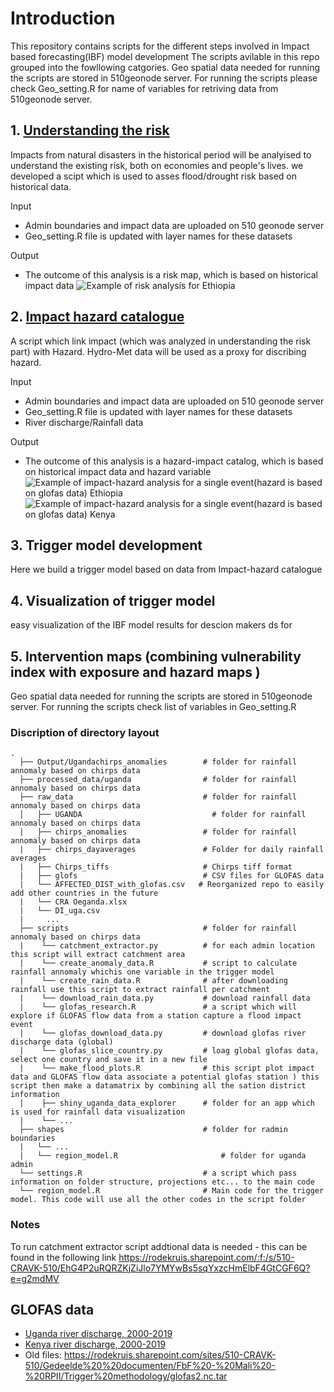 # Introduction
This repository contains  scripts for the different steps involved in Impact based forecasting(IBF) model development 
The scripts avilable in this repo grouped into the fowllowing catgories. Geo spatial data needed for running the scripts are stored in 510geonode server. For running the scripts please check  Geo_setting.R for name of variables for retriving data from 510geonode server.

## 1. [Understanding the risk](https://github.com/rodekruis/Flood_impact_models/blob/master/scripts/understanding_the_risk.R)
Impacts from natural disasters in the historical period will be analyised to understand the existing risk, both on economies and people's lives. we developed a scipt which is used to asses flood/drought risk based on historical data.

Input
* Admin boundaries and impact data are uploaded on 510 geonode server
* Geo_setting.R file is updated with layer names for these datasets

Output
* The outcome of this analysis is a risk map, which is based on historical impact data 
![Example of risk analysis for Ethiopia](https://github.com/rodekruis/Flood_impact_models/blob/master/output/Ethiopia/affected_annimation.gif)

## 2. [Impact hazard catalogue](https://github.com/rodekruis/Flood_impact_models/blob/master/scripts/impact_hazard_catalog.R)
A script which link impact (which was analyzed in understanding the risk part) with Hazard. Hydro-Met data will be used as a             proxy for discribing hazard.

Input
* Admin boundaries and impact data are uploaded on 510 geonode server
* Geo_setting.R file is updated with layer names for these datasets
* River discharge/Rainfall data

Output
* The outcome of this analysis is a hazard-impact catalog, which is based on historical impact data and hazard variable  
![Example of impact-hazard analysis for a single event(hazard is based on glofas data) Ethiopia](https://github.com/rodekruis/Flood_impact_models/blob/master/output/hazard_impact.PNG)
![Example of impact-hazard analysis for a single event(hazard is based on glofas data) Kenya](https://github.com/rodekruis/Flood_impact_models/blob/master/output/hazard_impact_kenya.PNG)
## 3. Trigger model development
Here we build a trigger model based on data from Impact-hazard catalogue    
## 4. Visualization of trigger model
easy visualization of the IBF model results for descion makers ds for 
## 5. Intervention maps (combining vulnerability index with exposure and hazard maps )
Geo spatial data needed for running the scripts are stored in 510geonode server. For running the scripts check list of variables in Geo_setting.R
    
    
### Discription of directory layout

    .
      ├── Output/Ugandachirps_anomalies        # folder for rainfall annomaly based on chirps data 
      ├── processed_data/uganda                # folder for rainfall annomaly based on chirps data 
      ├── raw_data                             # folder for rainfall annomaly based on chirps data 
      │   ├── UGANDA                             # folder for rainfall annomaly based on chirps data       
      |   ├── chirps_anomalies                 # folder for rainfall annomaly based on chirps data 
      |   ├── chirps_dayaverages               # Folder for daily rainfall averages
      |   ├── Chirps_tiffs                     # Chirps tiff format 
      |   ├── glofs                            # CSV files for GLOFAS data
      |   └── AFFECTED_DIST_with_glofas.csv   # Reorganized repo to easily add other countries in the future
      |   └── CRA Oeganda.xlsx
      |   └── DI_uga.csv
      |     ...
      ├── scripts                              # folder for rainfall annomaly based on chirps data 
      |    └── catchment_extractor.py          # for each admin location this script will extract catchment area
      |    └── create_anomaly_data.R           # script to calculate rainfall annomaly whichis one variable in the trigger model
      |    └── create_rain_data.R              # after downloading rainfall use this script to extract rainfall per catchment 
      |    └── download_rain_data.py           # download rainfall data
      |    └── glofas_research.R               # a script which will explore if GLOFAS flow data from a station capture a flood impact event 
      |    └── glofas_download_data.py         # download glofas river discharge data (global)    
      |    └── glofas_slice_country.py         # loag global glofas data, select one country and save it in a new file
      |    └── make_flood_plots.R              # this script plot impact data and GLOFAS flow data associate a potential glofas station ) this script then make a datamatrix by combining all the sation district information
      |    ├── shiny_uganda_data_explorer      # folder for an app which is used for rainfall data visualization          
      |    └── ...
      ├── shapes                               # folder for radmin boundaries 
      |   └── ...
      |   └── region_model.R                       # folder for uganda admin 
      └── settings.R                           # a script which pass information on folder structure, projections etc... to the main code
      └── region_model.R                       # Main code for the trigger model. This code will use all the other codes in the script folder 
### Notes      
To run catchment extractor script addtional data is needed - this can be found in the following link https://rodekruis.sharepoint.com/:f:/s/510-CRAVK-510/EhG4P2uRQRZKjZiJlo7YMYwBs5sqYxzcHmElbF4GtCGF6Q?e=g2mdMV

## GLOFAS data
* [Uganda river discharge, 2000-2019](https://rodekruis.sharepoint.com/sites/510-CRAVK-510/Gedeelde%20%20documenten/%5BCTRY%5D%20Uganda/2-%20IBF%20FLOOD%20UGANDA/FLOOD%20INDICATORS%20ANALYSIS/GLOFAS_ANALYSIS/uga_glofas_all.nc)
* [Kenya river discharge, 2000-2019](https://rodekruis.sharepoint.com/sites/510-CRAVK-510/Gedeelde%20%20documenten/%5BCTRY%5D%20Kenya/FLOOD%20INDICATOR%20ANALYSIS/kenya_glofas_all.nc)
* Old files:
https://rodekruis.sharepoint.com/sites/510-CRAVK-510/Gedeelde%20%20documenten/FbF%20-%20Mali%20-%20RPII/Trigger%20methodology/glofas2.nc.tar

